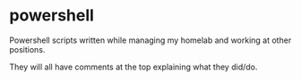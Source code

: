 # powershell
Powershell scripts written while managing my homelab and working at other positions.

They will all have comments at the top explaining what they did/do.
